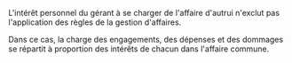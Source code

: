 L'intérêt personnel du gérant à se charger de l'affaire d'autrui n'exclut pas l'application des règles de la gestion d'affaires.


Dans ce cas, la charge des engagements, des dépenses et des dommages se répartit à proportion des intérêts de chacun dans l'affaire commune.

